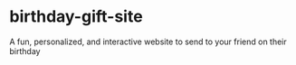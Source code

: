 # birthday-gift-site
A fun, personalized, and interactive website to send to your friend on their birthday
